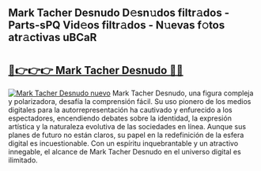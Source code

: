 ## Mark Tacher Desnudo D𝚎sn𝚞dos filtr𝚊dos - Parts-sPQ Vid𝚎os filtr𝚊dos - N𝚞evas f𝚘tos atr𝚊ctivas uBCaR

# <h2><a href="http://mbbbaq.tromn.icu/?c=Mark+Tacher+Desnudo">🔗👉👉👉 Mark Tacher Desnudo 🔗🔗</a></h2>

[![Mark Tacher Desnudo nuevo](https://i.imgur.com/pEAQMta.gif)](http://mbbbaq.tromn.icu/?c=Mark+Tacher+Desnudo)
Mark Tacher Desnudo, una figura compleja y polarizadora, desafía la comprensión fácil. Su uso pionero de los medios digitales para la autorrepresentación ha cautivado y enfurecido a los espectadores, encendiendo debates sobre la identidad, la expresión artística y la naturaleza evolutiva de las sociedades en línea. Aunque sus planes de futuro no están claros, su papel en la redefinición de la esfera digital es incuestionable. Con un espíritu inquebrantable y un atractivo innegable, el alcance de Mark Tacher Desnudo en el universo digital es ilimitado.
